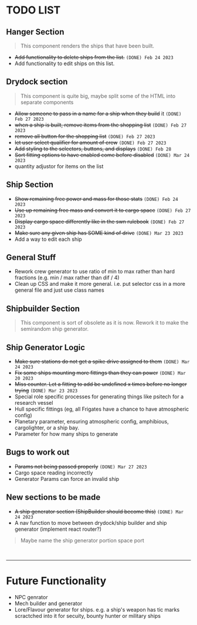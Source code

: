 
# TODO LIST

## Hanger Section

> This component renders the ships that have been built.

* ~~Add functionality to delete ships from the list.~~ ``(DONE) Feb 24 2023``
* Add functionality to edit ships on this list.
  
## Drydock section

> This component is quite big, maybe split some of the HTML into separate components

* ~~Allow someone to pass in a name for a ship when they build~~ it `(DONE) Feb 27 2023`
* ~~when a ship is built, remove items from the shopping list~~ ``(DONE) Feb 27 2023``
* ~~remove all button for the shopping list~~ ``(DONE) Feb 27 2023``
* ~~let user select qualifier for amount of crew~~ ``(DONE) Feb 27 2023``
* ~~Add styling to the selectors, buttons, and displays~~ ``(DONE) Feb 28``
* ~~Sort fitting options to have enabled come before disabled~~ `(DONE) Mar 24 2023`
* quantity adjustor for items on the list

## Ship Section

* ~~Show remaining free power and mass for those stats~~ ``(DONE) Feb 24 2023``
* ~~Use up remaining free mass and convert it to cargo space~~ ``(DONE) Feb 27 2023``
* ~~Display cargo space differently like in the swn rulebook~~ ``(DONE) Feb 27 2023``
* ~~Make sure any given ship has SOME kind of drive~~ `(DONE) Mar 23 2023`
* Add a way to edit each ship

## General Stuff

* Rework crew generator to use ratio of min to max rather than hard fractions (e.g. min / max rather than dif / 4)  
* Clean up CSS and make it more general. i.e. put selector css in a more general file and just use class names

## Shipbuilder Section

> This component is sort of obsolete as it is now. Rework it to make the semirandom ship generator.

## Ship Generator Logic

* ~~Make sure stations do not get a spike drive assigned to them~~ `(DONE) Mar 24 2023`
* ~~Fix some ships mounting more fittings than they can power~~ ``(DONE) Mar 20 2023``
* ~~Miss counter. Let a fitting to add be undefined x times before no longer trying~~ `(DONE) Mar 23 2023`
* Special role specific processes for generating things like psitech for a research vessel
* Hull specific fittings (eg, all Frigates have a chance to have atmospheric config)
* Planetary parameter, ensuring atmospheric config, amphibious, cargolighter, or a ship bay.
* Parameter for how many ships to generate

## Bugs to work out

* ~~Params not being passed properly~~ `(DONE) Mar 27 2023`
* Cargo space reading incorrectly
* Generator Params can force an invalid ship

## New sections to be made

* ~~A ship generator section (ShipBuilder should become this)~~ `(DONE) Mar 24 2023`
* A nav function to move between drydock/ship builder and ship generator (implement react router?)
> Maybe name the ship generator portion space port

<br>

***

# Future Functionality

* NPC genrator
* Mech builder and generator
* Lore/Flavour generator for ships. e.g. a ship's weapon has tic marks scractched into it for secuity, bounty hunter or military ships